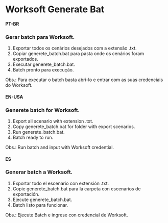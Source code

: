 # Worksoft Generate Bat

#### PT-BR
### Gerar batch para Worksoft.
  1. Exportar todos os cenários desejados com a extensão .txt.
  2. Copiar generete_batch.bat para pasta onde os cenários foram exportados.
  3. Executar generete_batch.bat.
  4. Batch pronto para execução.
    
  Obs.: Para executar o batch basta abri-lo e entrar com as suas credenciais do Worksoft.

#### EN-USA
### Generete batch for Worksoft.
  1. Export all scenario with extension .txt.
  2. Copy generete_batch.bat for folder with export scenarios.
  3. Run generete_batch.bat.
  4. Batch ready to run.
  
  Obs.: Run batch and input with Worksoft credential.

#### ES
### Generar batch a Worksoft.
  1. Exportar todo el escenario con extensión .txt.
  2. Copie generete_batch.bat para la carpeta con escenarios de exportación.
  3. Ejecute generete_batch.bat.
  4. Batch listo para funcionar.
  
  Obs.: Ejecute Batch e ingrese con credencial de Worksoft.
